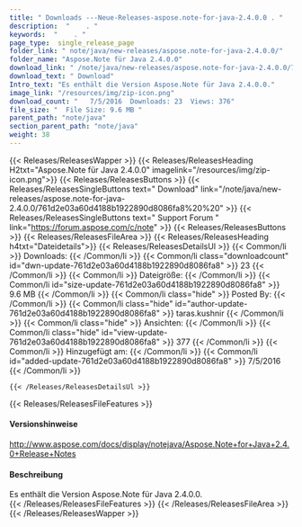 ```yaml
---
title: " Downloads ---Neue-Releases-aspose.note-for-java-2.4.0.0 . "
description:  "    . " 
keywords:  "    . " 
page_type:  single_release_page
folder_link: " note/java/new-releases/aspose.note-for-java-2.4.0.0/"
folder_name: "Aspose.Note für Java 2.4.0.0"
download_link: " /note/java/new-releases/aspose.note-for-java-2.4.0.0/761d2e03a60d4188b1922890d8086fa8"
download_text: " Download"
Intro_text: "Es enthält die Version Aspose.Note für Java 2.4.0.0."
image_link: "/resources/img/zip-icon.png"
download_count: "   7/5/2016  Downloads: 23  Views: 376"
file_size: "  File Size: 9.6 MB "
parent_path: "note/java"
section_parent_path: "note/java"
weight: 38
---
```


{{< Releases/ReleasesWapper >}}
  {{< Releases/ReleasesHeading H2txt="Aspose.Note für Java 2.4.0.0" imagelink="/resources/img/zip-icon.png">}}
  {{< Releases/ReleasesButtons >}}
    {{< Releases/ReleasesSingleButtons text=" Download" link="/note/java/new-releases/aspose.note-for-java-2.4.0.0/761d2e03a60d4188b1922890d8086fa8%20%20" >}}
    {{< Releases/ReleasesSingleButtons text=" Support Forum " link="https://forum.aspose.com/c/note" >}}
  {{< Releases/ReleasesButtons >}}
  {{< Releases/ReleasesFileArea >}}
    {{< Releases/ReleasesHeading h4txt="Dateidetails">}}
    {{< Releases/ReleasesDetailsUl >}}
            {{< Common/li >}} Downloads: {{< /Common/li >}}
      {{< Common/li class="downloadcount" id="dwn-update-761d2e03a60d4188b1922890d8086fa8" >}} 23 {{< /Common/li >}}
      {{< Common/li >}} Dateigröße: {{< /Common/li >}}
      {{< Common/li id="size-update-761d2e03a60d4188b1922890d8086fa8" >}} 9.6 MB {{< /Common/li >}} 
      {{< Common/li  class="hide" >}} Posted By: {{< /Common/li >}} 
      {{< Common/li class="hide" id="author-update-761d2e03a60d4188b1922890d8086fa8" >}} taras.kushnir {{< /Common/li >}}
      {{< Common/li class="hide" >}} Ansichten: {{< /Common/li >}}
      {{< Common/li class="hide" id="view-update-761d2e03a60d4188b1922890d8086fa8" >}} 377 {{< /Common/li >}}
      {{< Common/li >}} Hinzugefügt am: {{< /Common/li >}}
      {{< Common/li id="added-update-761d2e03a60d4188b1922890d8086fa8" >}} 7/5/2016 {{< /Common/li >}} 

    {{< /Releases/ReleasesDetailsUl >}}

  {{< Releases/ReleasesFileFeatures >}}
      <h4>Versionshinweise</h4><div> <a href="http://www.aspose.com/docs/display/notejava/Aspose.Note+for+Java+2.4.0+Release+Notes">http://www.aspose.com/docs/display/notejava/Aspose.Note+for+Java+2.4.0+Release+Notes</a></div><h4> Beschreibung</h4><div class="HTMLDescription"> Es enthält die Version Aspose.Note für Java 2.4.0.0.</div>
  {{< /Releases/ReleasesFileFeatures >}}
 {{< /Releases/ReleasesFileArea >}}
{{< /Releases/ReleasesWapper >}}



